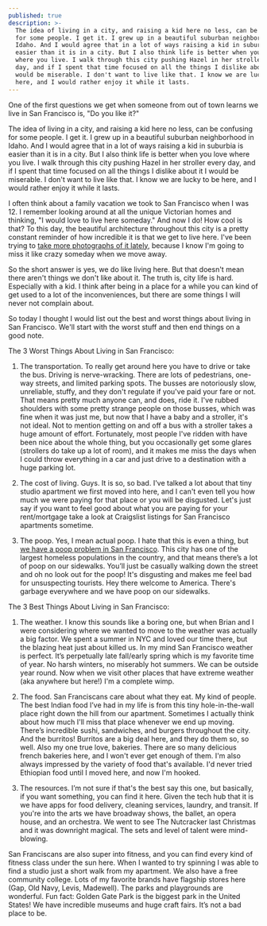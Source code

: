 ```yaml
---
published: true
description: >-
  The idea of living in a city, and raising a kid here no less, can be confusing
  for some people. I get it. I grew up in a beautiful suburban neighborhood in
  Idaho. And I would agree that in a lot of ways raising a kid in suburbia is
  easier than it is in a city. But I also think life is better when you love
  where you live. I walk through this city pushing Hazel in her stroller every
  day, and if I spent that time focused on all the things I dislike about it I
  would be miserable. I don't want to live like that. I know we are lucky to be
  here, and I would rather enjoy it while it lasts.
---
```

One of the first questions we get when someone from out of town learns we live in San Francisco is, "Do you like it?"

The idea of living in a city, and raising a kid here no less, can be confusing for some people. I get it. I grew up in a beautiful suburban neighborhood in Idaho. And I would agree that in a lot of ways raising a kid in suburbia is easier than it is in a city. But I also think life is better when you love where you live. I walk through this city pushing Hazel in her stroller every day, and if I spent that time focused on all the things I dislike about it I would be miserable. I don't want to live like that. I know we are lucky to be here, and I would rather enjoy it while it lasts.

I often think about a family vacation we took to San Francisco when I was 12. I remember looking around at all the unique Victorian homes and thinking, "I would love to live here someday." And now I do! How cool is that? To this day, the beautiful architecture throughout this city is a pretty constant reminder of how incredible it is that we get to live here. I've been trying to [take more photographs of it lately](https://www.instagram.com/totiffany/), because I know I'm going to miss it like crazy someday when we move away. 

So the short answer is yes, we do like living here. But that doesn't mean there aren't things we don't like about it. The truth is, city life is hard. Especially with a kid. I think after being in a place for a while you can kind of get used to a lot of the inconveniences, but there are some things I will never not complain about. 

So today I thought I would list out the best and worst things about living in San Francisco. We'll start with the worst stuff and then end things on a good note. 

The 3 Worst Things About Living in San Francisco: 

1. The transportation. To really get around here you have to drive or take the bus. Driving is nerve-wracking. There are lots of pedestrians, one-way streets, and limited parking spots. The busses are notoriously slow, unreliable, stuffy, and they don't regulate if you've paid your fare or not. That means pretty much anyone can, and does, ride it. I've rubbed shoulders with some pretty strange people on those busses, which was fine when it was just me, but now that I have a baby and a stroller, it's not ideal. Not to mention getting on and off a bus with a stroller takes a huge amount of effort. Fortunately, most people I've ridden with have been nice about the whole thing, but you occasionally get some glares (strollers do take up a lot of room), and it makes me miss the days when I could throw everything in a car and just drive to a destination with a huge parking lot. 

2. The cost of living. Guys. It is so, so bad. I've talked a lot about that tiny studio apartment we first moved into here, and I can't even tell you how much we were paying for that place or you will be disgusted. Let's just say if you want to feel good about what you are paying for your rent/mortgage take a look at Craigslist listings for San Francisco apartments sometime. 

3. The poop. Yes, I mean actual poop. I hate that this is even a thing, but [we have a poop problem in San Francisco](http://time.com/5368610/san-francisco-poop-patrol-problem/). This city has one of the largest homeless populations in the country, and that means there’s a lot of poop on our sidewalks. You’ll just be casually walking down the street and oh no look out for the poop! It's disgusting and makes me feel bad for unsuspecting tourists. Hey there welcome to America. There's garbage everywhere and we have poop on our sidewalks. 

The 3 Best Things About Living in San Francisco: 

1. The weather. I know this sounds like a boring one, but when Brian and I were considering where we wanted to move to the weather was actually a big factor. We spent a summer in NYC and loved our time there, but the blazing heat just about killed us. In my mind San Francisco weather is perfect. It’s perpetually late fall/early spring which is my favorite time of year. No harsh winters, no miserably hot summers. We can be outside year round. Now when we visit other places that have extreme weather (aka anywhere but here!) I'm a complete wimp. 

2. The food. San Franciscans care about what they eat. My kind of people. The best Indian food I’ve had in my life is from this tiny hole-in-the-wall place right down the hill from our apartment. Sometimes I actually think about how much I'll miss that place whenever we end up moving. There’s incredible sushi, sandwiches, and burgers throughout the city. And the burritos! Burritos are a big deal here, and they do them so, so well. Also my one true love, bakeries. There are so many delicious french bakeries here, and I won't ever get enough of them. I'm also always impressed by the variety of food that's available. I'd never tried Ethiopian food until I moved here, and now I'm hooked. 

3. The resources. I’m not sure if that's the best say this one, but basically, if you want something, you can find it here. Given the tech hub that it is we have apps for food delivery, cleaning services, laundry, and transit. If you're into the arts we have broadway shows, the ballet, an opera house, and an orchestra. We went to see The Nutcracker last Christmas and it was downright magical. The sets and level of talent were mind-blowing.

San Franciscans are also super into fitness, and you can find every kind of fitness class under the sun here. When I wanted to try spinning I was able to find a studio just a short walk from my apartment. We also have a free community college. Lots of my favorite brands have flagship stores here (Gap, Old Navy, Levis, Madewell). The parks and playgrounds are wonderful. Fun fact: Golden Gate Park is the biggest park in the United States! We have incredible museums and huge craft fairs. It’s not a bad place to be.
